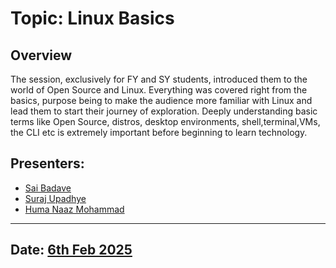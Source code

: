 # Topic: Linux Basics

## Overview
The session, exclusively for FY and SY students, introduced them to the world of Open Source and Linux. Everything was covered right from the basics, purpose being to make the audience more familiar with Linux and lead them to start their journey of exploration. Deeply understanding basic terms like Open Source, distros, desktop environments, shell,terminal,VMs, the CLI etc is extremely important before beginning to learn technology.


## Presenters: 
- [Sai Badave](https://github.com/SaiBadave)
- [Suraj Upadhye](https://github.com/Suraj-Upadhye)
- [Huma Naaz Mohammad](https://github.com/naazie)
---
## Date: [6th Feb 2025]()


